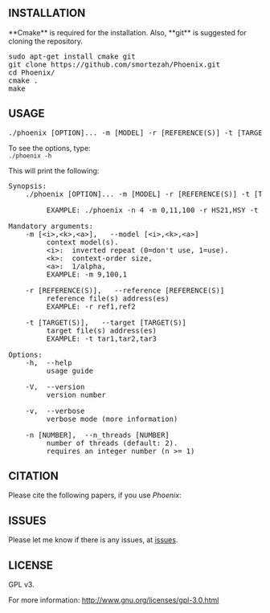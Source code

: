 <h2>INSTALLATION</h2>
**Cmake** is required for the installation. Also, **git** is suggested for cloning the repository.
<pre>
sudo apt-get install cmake git
git clone https://github.com/smortezah/Phoenix.git
cd Phoenix/
cmake .
make
</pre>

<h2>USAGE</h2>
<pre>
./phoenix [OPTION]... -m [MODEL] -r [REFERENCE(S)] -t [TARGET(S)]
</pre>
To see the options, type:

<code>
./phoenix -h
</code>

This will print the following:
<pre>
Synopsis:
    ./phoenix [OPTION]... -m [MODEL] -r [REFERENCE(S)] -t [TARGET(S)]
    
         EXAMPLE: ./phoenix -n 4 -m 0,11,100 -r HS21,HSY -t PT19,PT21,PT22,PTY

Mandatory arguments:
    -m [&lt;i&gt;,&lt;k&gt;,&lt;a&gt;],   --model [&lt;i&gt;,&lt;k&gt;,&lt;a&gt;]
         context model(s).
         &lt;i&gt;:  inverted repeat (0=don't use, 1=use).
         &lt;k&gt;:  context-order size,
         &lt;a&gt;:  1/alpha,
         EXAMPLE: -m 9,100,1

    -r [REFERENCE(S)],   --reference [REFERENCE(S)]
         reference file(s) address(es)
         EXAMPLE: -r ref1,ref2

    -t [TARGET(S)],   --target [TARGET(S)]
         target file(s) address(es)
         EXAMPLE: -t tar1,tar2,tar3

Options:
    -h,  --help
         usage guide

    -V,  --version
         version number

    -v,  --verbose
         verbose mode (more information)

    -n [NUMBER],  --n_threads [NUMBER]
         number of threads (default: 2).
         requires an integer number (n >= 1)
</pre>

<h2>CITATION</h2>
Please cite the following papers, if you use <i>Phoenix</i>:

<h2>ISSUES</h2>
Please let me know if there is any issues, at <a href="https://github.com/smortezah/Phoenix/issues">issues</a>.

<h2>LICENSE</h2>
GPL v3.

For more information:
http://www.gnu.org/licenses/gpl-3.0.html
